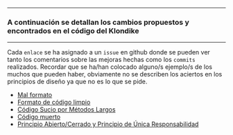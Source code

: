 ***
### A continuación se detallan los cambios propuestos y encontrados en el código del Klondike
***
Cada ``enlace`` se ha asignado a un ``issue`` en github donde se pueden ver tanto los comentarios sobre las mejoras hechas como los ``commits``  realizados.
Recordar que se ha/han colocado alguno/s ejemplo/s de los muchos que pueden haber, obviamente no se describen los aciertos en los principios de diseño ya que no es lo que se pide.
+ [Mal formato](https://github.com/RBN1993/klondike/issues/1)
+ [Formato de código limpio](https://github.com/RBN1993/klondike/issues/2)
+ [Código Sucio por Métodos Largos](https://github.com/RBN1993/klondike/issues/3)
+ [Código muerto](https://github.com/RBN1993/klondike/issues/4)
+ [Principio Abierto/Cerrado y Principio de Única Responsabilidad](https://github.com/RBN1993/klondike/issues/5)
